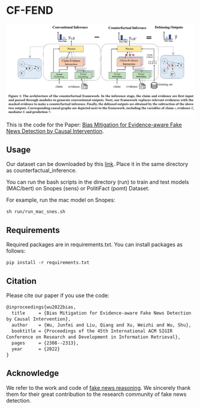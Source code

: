 # CF-FEND

<img src="cf_fend.png" alt="model" style="zoom: 50%;" />

This is the code for the Paper: [Bias Mitigation for Evidence-aware Fake News Detection by Causal Intervention](https://dl.acm.org/doi/abs/10.1145/3477495.3531850).

## Usage

Our dataset can be downloaded by this [link](https://drive.google.com/file/d/1rzIecFRwNQuc6nzVD8IyVLUlT-Obxjgc/view?usp=sharing). Place it in the same directory as counterfactual_inference.

You can run the bash scripts in the directory (run) to train and test models (MAC/bert) on Snopes (sens) or PolitiFact (pomt) Dataset. 

For example, run the mac model on Snopes:

```
sh run/run_mac_snes.sh
```

## Requirements

Required packages are in requirements.txt. You can install packages as follows:

```
pip install -r requirements.txt
```

## Citation

Please cite our paper if you use the code:

```
@inproceedings{wu2022bias,
  title     = {Bias Mitigation for Evidence-aware Fake News Detection by Causal Intervention},
  author    = {Wu, Junfei and Liu, Qiang and Xu, Weizhi and Wu, Shu},
  booktitle = {Proceedings of the 45th International ACM SIGIR Conference on Research and Development in Information Retrieval},
  pages     = {2308--2313},
  year      = {2022}
}
```

## Acknowledge

We refer to the work and code of [fake news reasoning](https://github.com/casperhansen/fake-news-reasoning). We sincerely thank them for their great contribution to the research community of fake news detection.
